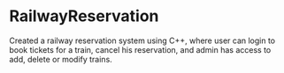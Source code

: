 # RailwayReservation
Created a railway reservation system using C++, where user can login to book tickets for a train, cancel his reservation, and admin has access to add, delete or modify trains.

